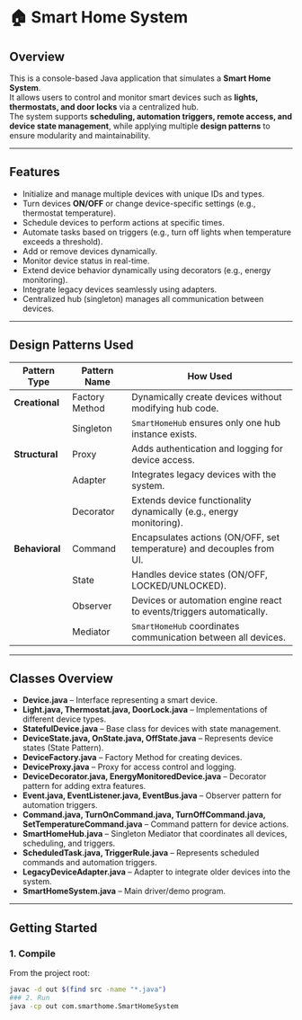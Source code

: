 # 🏠 Smart Home System

## Overview
This is a console-based Java application that simulates a **Smart Home System**.  
It allows users to control and monitor smart devices such as **lights, thermostats, and door locks** via a centralized hub.  
The system supports **scheduling, automation triggers, remote access, and device state management**, while applying multiple **design patterns** to ensure modularity and maintainability.

---

## Features
- Initialize and manage multiple devices with unique IDs and types.
- Turn devices **ON/OFF** or change device-specific settings (e.g., thermostat temperature).
- Schedule devices to perform actions at specific times.
- Automate tasks based on triggers (e.g., turn off lights when temperature exceeds a threshold).
- Add or remove devices dynamically.
- Monitor device status in real-time.
- Extend device behavior dynamically using decorators (e.g., energy monitoring).
- Integrate legacy devices seamlessly using adapters.
- Centralized hub (singleton) manages all communication between devices.

---

## Design Patterns Used

| Pattern Type       | Pattern Name           | How Used                                                                 |
|-------------------|----------------------|-------------------------------------------------------------------------|
| **Creational**    | Factory Method        | Dynamically create devices without modifying hub code.                  |
|                   | Singleton             | `SmartHomeHub` ensures only one hub instance exists.                   |
| **Structural**    | Proxy                 | Adds authentication and logging for device access.                      |
|                   | Adapter               | Integrates legacy devices with the system.                              |
|                   | Decorator             | Extends device functionality dynamically (e.g., energy monitoring).     |
| **Behavioral**    | Command               | Encapsulates actions (ON/OFF, set temperature) and decouples from UI.  |
|                   | State                 | Handles device states (ON/OFF, LOCKED/UNLOCKED).                        |
|                   | Observer              | Devices or automation engine react to events/triggers automatically.    |
|                   | Mediator              | `SmartHomeHub` coordinates communication between all devices.           |

---

## Classes Overview

- **Device.java** – Interface representing a smart device.
- **Light.java, Thermostat.java, DoorLock.java** – Implementations of different device types.
- **StatefulDevice.java** – Base class for devices with state management.
- **DeviceState.java, OnState.java, OffState.java** – Represents device states (State Pattern).
- **DeviceFactory.java** – Factory Method for creating devices.
- **DeviceProxy.java** – Proxy for access control and logging.
- **DeviceDecorator.java, EnergyMonitoredDevice.java** – Decorator pattern for adding extra features.
- **Event.java, EventListener.java, EventBus.java** – Observer pattern for automation triggers.
- **Command.java, TurnOnCommand.java, TurnOffCommand.java, SetTemperatureCommand.java** – Command pattern for device actions.
- **SmartHomeHub.java** – Singleton Mediator that coordinates all devices, scheduling, and triggers.
- **ScheduledTask.java, TriggerRule.java** – Represents scheduled commands and automation triggers.
- **LegacyDeviceAdapter.java** – Adapter to integrate older devices into the system.
- **SmartHomeSystem.java** – Main driver/demo program.

---

## Getting Started

### 1. Compile
From the project root:
```bash
javac -d out $(find src -name "*.java")
### 2. Run
java -cp out com.smarthome.SmartHomeSystem

